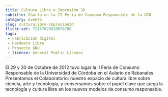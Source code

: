 ```yaml
---
title: Cultura Libre e Impresión 3D
subtitle: Charla en la II Feria de Consumo Responsable de la UCO
category: evento
slug: culturalibre-impresion3d
flickr-set: 72157629828078788
tags:
 - Fabricación digital
 - Hardware Libre
 - Proyecto GNU
 - license: General Public Licence
---
```

El 29 y 30 de Octubre de 2012 tuvo lugar la II Feria de Consumo Responsable de la Universidad de Córdoba en el Aulario de Rabanales.
Presentamos el Colaboratorio: nuestro espacio de cultura libre sobre ciencia, arte y tecnología, y conversamos sobre el papel clave que juega la tecnología y cultura libre en los nuevos modelos de consumo responsable.